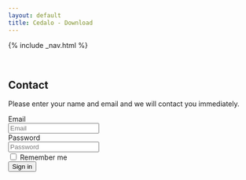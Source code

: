 ```yaml
---
layout: default
title: Cedalo - Download
---
```


<section id="banner" class="downloadpage" role="banner">
<!-- leave unchanged from here  --> 
    {% include _nav.html %}      
    <div class="container">
        <div class="row flex-start" class="align-items: flex-start;">
            <div class="col-md-12 col-sm-12">
                <div class="downloadpage-spacer">
                    <p>&nbsp;</p>
                </div>
            </div>
<!-- until here for nav menus to work smoothly  -->
            <div class="downloadpage-box text-center">
                <div class="col-md-6 col-sm-6 col-md-offset-3 col-sm-offset-3">
                    <h1 class="section-header">Contact</h1>
                    <p>Please enter your name and email and we will contact you immediately.</p>
                        <form class="form-horizontal contactcedalo">
                            <div class="form-group">
                                <label for="inputEmail3" class="col-sm-2 control-label">Email</label>
                                <div class="col-sm-6">
                                <input type="email" class="form-control" id="inputEmail3" placeholder="Email">
                                </div>
                            </div>
                            <div class="form-group">
                                <label for="inputPassword3" class="col-sm-2 control-label">Password</label>
                                <div class="col-sm-6">
                                <input type="password" class="form-control" id="inputPassword3" placeholder="Password">
                                </div>
                            </div>
                            <div class="form-group">
                                <div class="col-sm-offset-2 col-sm-4">
                                <div class="checkbox">
                                    <label>
                                    <input type="checkbox"> Remember me
                                    </label>
                                </div>
                                </div>
                            </div>
                            <div class="form-group">
                                <div class="col-sm-offset-2 col-sm-10">
                                <button type="submit" class="btn btn-default">Sign in</button>
                                </div>
                            </div>
                        </form>
                </div>
            </div>
        </div>
    </div>
</section><!-- banner -->





